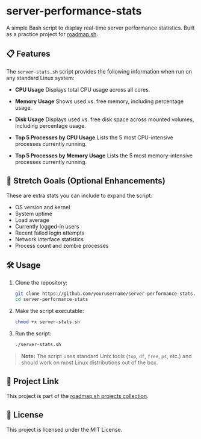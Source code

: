 # server-performance-stats

A simple Bash script to display real-time server performance statistics. Built as a practice project for [roadmap.sh](https://roadmap.sh/projects/server-stats).

## 📋 Features

The `server-stats.sh` script provides the following information when run on any standard Linux system:

* **CPU Usage**
  Displays total CPU usage across all cores.

* **Memory Usage**
  Shows used vs. free memory, including percentage usage.

* **Disk Usage**
  Displays used vs. free disk space across mounted volumes, including percentage usage.

* **Top 5 Processes by CPU Usage**
  Lists the 5 most CPU-intensive processes currently running.

* **Top 5 Processes by Memory Usage**
  Lists the 5 most memory-intensive processes currently running.

## 🚀 Stretch Goals (Optional Enhancements)

These are extra stats you can include to expand the script:

* OS version and kernel
* System uptime
* Load average
* Currently logged-in users
* Recent failed login attempts
* Network interface statistics
* Process count and zombie processes

## 🛠 Usage

1. Clone the repository:

   ```bash
   git clone https://github.com/yourusername/server-performance-stats.git
   cd server-performance-stats
   ```

2. Make the script executable:

   ```bash
   chmod +x server-stats.sh
   ```

3. Run the script:

   ```bash
   ./server-stats.sh
   ```

> **Note:** The script uses standard Unix tools (`top`, `df`, `free`, `ps`, etc.) and should work on most Linux distributions out of the box.

## 📎 Project Link

This project is part of the [roadmap.sh projects collection](https://roadmap.sh/projects/server-stats).

## 🧾 License

This project is licensed under the MIT License.
